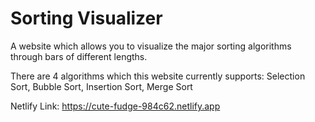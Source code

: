 # Sorting Visualizer

A website which allows you to visualize the major sorting algorithms through bars of different lengths.

There are 4 algorithms which this website currently supports: Selection Sort, Bubble Sort, Insertion Sort, Merge Sort

Netlify Link: https://cute-fudge-984c62.netlify.app



